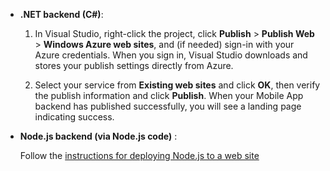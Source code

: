 
+ **.NET backend (C#)**:  

	1. In Visual Studio, right-click the project, click **Publish** > **Publish Web** > **Windows Azure web sites**, and (if needed) sign-in with your Azure credentials. When you sign in, Visual Studio downloads and stores your publish settings directly from Azure.
	
	2. Select your service from **Existing web sites** and click **OK**, then verify the publish information and click **Publish**.  When your Mobile App backend has published successfully, you will see a landing page indicating success.


+ **Node.js backend (via Node.js code)** :  

 	Follow the [instructions for deploying Node.js to a web site](/documentation/articles/web-sites-nodejs-develop-deploy-mac)
 
